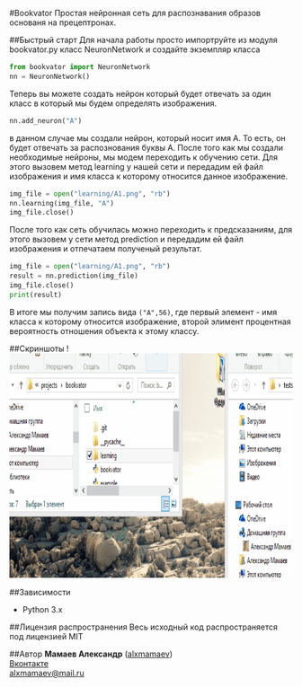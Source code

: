 #Bookvator
Простая нейронная сеть для распознавания образов основаня на прецептронах.

##Быстрый старт
Для начала работы просто импортруйте из модуля bookvator.py класс NeuronNetwork и  создайте экземпляр класса<br>
```python
from bookvator import NeuronNetwork
nn = NeuronNetwork()
```
Теперь вы можете создать нейрон который будет отвечать за один класс в который мы будем определять изображения.
```python
nn.add_neuron("A")
```
в данном случае мы создали нейрон, который носит имя А. То есть, он будет отвечать за распознования буквы А. После того как мы создали необходимые нейроны, мы модем переходить к обучению сети. Для этого вызовем метод learning у нашей сети и передадим ей файл изображения и имя класса к которому относится данное изображение.

```python
img_file = open("learning/A1.png", "rb")
nn.learning(img_file, "A")
img_file.close()
```
После того как сеть обучилась можно переходить к предсказаниям, для этого вызовем у сети метод prediction и передадим ей файл изображения и отпечатаем полученый результат.
```python
img_file = open("learning/A1.png", "rb")
result = nn.prediction(img_file)
img_file.close()
print(result)
```
В итоге мы получим запись вида `("A",56)`, где первый элемент - имя класса к которому относится изображение, второй элимент процентная вероятность отношения объекта к этому классу. 

##Скриншоты
!<img src = "/bookvator.gif" height = "400">

##Зависимости
* Python 3.x

##Лицензия распространения
Весь исходный код распространяется под лицензией MIT

##Автор
**Мамаев Александр** ([alxmamaev](https://alxmamaev.github.io/))
<br>[Вконтакте](https://new.vk.com/alxmamaev)
<br>alxmamaev@mail.ru 
